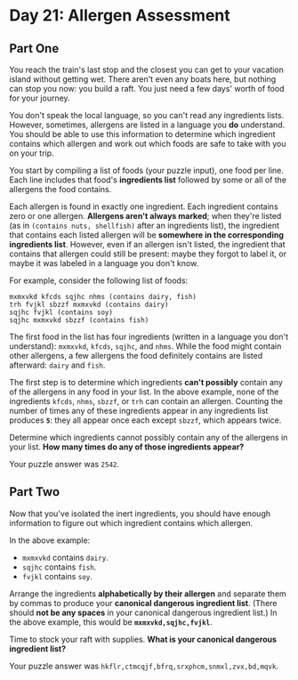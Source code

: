 # Day 21: Allergen Assessment

## Part One

You reach the train's last stop and the closest you can get to your
vacation island without getting wet. There aren't even any boats here,
but nothing can stop you now: you build a raft. You just need a few
days' worth of food for your journey.

You don't speak the local language, so you can't read any ingredients
lists. However, sometimes, allergens are listed in a language you **do**
understand. You should be able to use this information to determine
which ingredient contains which allergen and work out which foods are
safe to take with you on your trip.

You start by compiling a list of foods (your puzzle input), one food per
line. Each line includes that food's **ingredients list** followed by some
or all of the allergens the food contains.

Each allergen is found in exactly one ingredient. Each ingredient
contains zero or one allergen. **Allergens aren't always marked**; when
they're listed (as in `(contains nuts, shellfish)` after an ingredients
list), the ingredient that contains each listed allergen will be
**somewhere in the corresponding ingredients list**. However, even if an
allergen isn't listed, the ingredient that contains that allergen could
still be present: maybe they forgot to label it, or maybe it was labeled
in a language you don't know.

For example, consider the following list of foods:

    mxmxvkd kfcds sqjhc nhms (contains dairy, fish)
    trh fvjkl sbzzf mxmxvkd (contains dairy)
    sqjhc fvjkl (contains soy)
    sqjhc mxmxvkd sbzzf (contains fish)

The first food in the list has four ingredients (written in a language
you don't understand): `mxmxvkd`, `kfcds`, `sqjhc`, and `nhms`. While
the food might contain other allergens, a few allergens the food
definitely contains are listed afterward: `dairy` and `fish`.

The first step is to determine which ingredients **can't possibly**
contain any of the allergens in any food in your list. In the above
example, none of the ingredients `kfcds`, `nhms`, `sbzzf`, or `trh` can
contain an allergen. Counting the number of times any of these
ingredients appear in any ingredients list produces **`5`**: they all
appear once each except `sbzzf`, which appears twice.

Determine which ingredients cannot possibly contain any of the allergens
in your list. **How many times do any of those ingredients appear?**

Your puzzle answer was `2542`.

## Part Two

Now that you've isolated the inert ingredients, you should have enough
information to figure out which ingredient contains which allergen.

In the above example:

-   `mxmxvkd` contains `dairy`.
-   `sqjhc` contains `fish`.
-   `fvjkl` contains `soy`.

Arrange the ingredients **alphabetically by their allergen** and separate
them by commas to produce your **canonical dangerous ingredient list**.
(There should **not be any spaces** in your canonical dangerous ingredient
list.) In the above example, this would be **`mxmxvkd,sqjhc,fvjkl`**.

Time to stock your raft with supplies. **What is your canonical dangerous
ingredient list?**

Your puzzle answer was `hkflr,ctmcqjf,bfrq,srxphcm,snmxl,zvx,bd,mqvk`.
